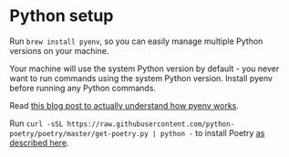 # Python setup

Run `brew install pyenv`, so you can easily manage multiple Python versions on your machine.

Your machine will use the system Python version by default - you never want to run commands using the system Python version.  Install pyenv before running any Python commands.

Read [this blog post to actually understand how pyenv works](https://mungingdata.com/python/how-pyenv-works-shims/).

Run `curl -sSL https://raw.githubusercontent.com/python-poetry/poetry/master/get-poetry.py | python -` to install Poetry [as described here](https://python-poetry.org/docs/#installation).

